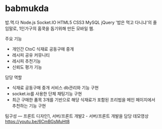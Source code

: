 # babmukda
밥.먹.다
Node.js Socket.IO HTML5 CSS3 MySQL jQuery
'밥은 먹고 다니냐'의 줄임말로, 1인가구의 홈쿡을 돕기위해 만든 모바일 웹.

주요 기능
- 개인간 CtoC 식재료 공동구매 중개
- 레시피 공유 커뮤니티
- 레시피 추천기능
- 신뢰도 평가 기능

담당 역할
- 식재료 공동구매 중개 서비스 db관리와 기능 구현
- socket.io를 사용한 단체 채팅기능 구현
- 최근 구매한 품목 3개를 기반으로 해당 식재료가 포함된 조리법을 메인 페이지에서 추천하는 기능 구현

팀구성 ― 프론트 디자인1, 서버/프론트 개발2 - 서버/프론트 개발을 담당
데모영상 https://youtu.be/6CmBGsMuHt8
